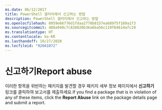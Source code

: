 ```yaml
---
ms.date: 06/12/2017
title: PowerShell 갤러리에서 신고하는 방법
description: PowerShell 갤러리에서 신고하는 방법
ms.openlocfilehash: 0959e66776d1fdaa2778b8157ea689f5f189a1f3
ms.sourcegitcommit: 488a940c7c828820b36a6ba56c119f64614afc29
ms.translationtype: HT
ms.contentlocale: ko-KR
ms.lasthandoff: 10/27/2020
ms.locfileid: "92661072"
---
```

# <a name="report-abuse"></a><span data-ttu-id="f2243-103">신고하기</span><span class="sxs-lookup"><span data-stu-id="f2243-103">Report abuse</span></span>

<span data-ttu-id="f2243-104">이러한 항목을 위반하는 패키지를 발견할 경우 패키지 세부 정보 페이지에서 **신고하기** 링크를 클릭하여 보고서를 제출하세요.</span><span class="sxs-lookup"><span data-stu-id="f2243-104">If you find a package that is in violation of any of these items, click the **Report Abuse** link on the package details page and submit a report.</span></span>
